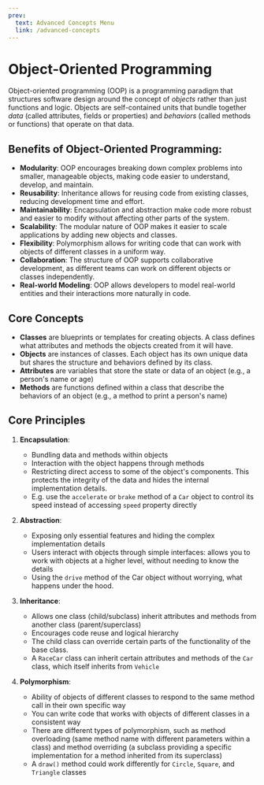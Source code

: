 ```yaml
---
prev:
  text: Advanced Concepts Menu
  link: /advanced-concepts
---
```


# Object-Oriented Programming

Object-oriented programming (OOP) is a programming paradigm that structures software design around the concept of _objects_ rather than just functions and logic. Objects are self-contained units that bundle together _data_ (called attributes, fields or properties) and _behaviors_ (called methods or functions) that operate on that data.

## Benefits of Object-Oriented Programming:

- **Modularity**: OOP encourages breaking down complex problems into smaller, manageable objects, making code easier to understand, develop, and maintain.
- **Reusability**: Inheritance allows for reusing code from existing classes, reducing development time and effort.
- **Maintainability**: Encapsulation and abstraction make code more robust and easier to modify without affecting other parts of the system.
- **Scalability**: The modular nature of OOP makes it easier to scale applications by adding new objects and classes.
- **Flexibility**: Polymorphism allows for writing code that can work with objects of different classes in a uniform way.
- **Collaboration**: The structure of OOP supports collaborative development, as different teams can work on different objects or classes independently.
- **Real-world Modeling**: OOP allows developers to model real-world entities and their interactions more naturally in code.

## Core Concepts

- **Classes** are blueprints or templates for creating objects. A class defines what attributes and methods the objects created from it will have.
- **Objects** are instances of classes. Each object has its own unique data but shares the structure and behaviors defined by its class.
- **Attributes** are variables that store the state or data of an object (e.g., a person's name or age)
- **Methods** are functions defined within a class that describe the behaviors of an object (e.g., a method to print a person's name)

## Core Principles

1. **Encapsulation**:

   - Bundling data and methods within objects
   - Interaction with the object happens through methods
   - Restricting direct access to some of the object's components. This protects the integrity of the data and hides the internal implementation details.
   - E.g. use the `accelerate` or `brake` method of a `Car` object to control its speed instead of accessing `speed` property directly

2. **Abstraction**:

   - Exposing only essential features and hiding the complex implementation details
   - Users interact with objects through simple interfaces: allows you to work with objects at a higher level, without needing to know the details
   - Using the `drive` method of the Car object without worrying, what happens under the hood.

3. **Inheritance**:

   - Allows one class (child/subclass) inherit attributes and methods from another class (parent/superclass)
   - Encourages code reuse and logical hierarchy
   - The child class can override certain parts of the functionality of the base class.
   - A `RaceCar` class can inherit certain attributes and methods of the `Car` class, which itself inherits from `Vehicle`

4. **Polymorphism**:

   - Ability of objects of different classes to respond to the same method call in their own specific way
   - You can write code that works with objects of different classes in a consistent way
   - There are different types of polymorphism, such as method overloading (same method name with different parameters within a class) and method overriding (a subclass providing a specific implementation for a method inherited from its superclass)
   - A `draw()` method could work differently for `Circle`, `Square`, and `Triangle` classes
